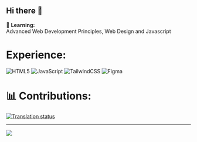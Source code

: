 ## Hi there 👋

<!--
**AlbertStoynov/AlbertStoynov** is a ✨ _special_ ✨ repository because its `README.md` (this file) appears on your GitHub profile.
-->
🌱 **Learning:**  
Advanced Web Development Principles, Web Design and Javascript

# Experience:
![HTML5](https://img.shields.io/badge/html&5Ecss-%23E34F26.svg?style=for-the-badge&logo=html5&logoColor=white) 
![JavaScript](https://img.shields.io/badge/javascript-%23323330.svg?style=for-the-badge&logo=javascript&logoColor=%23F7DF1E) 
![TailwindCSS](https://img.shields.io/badge/tailwindcss-%2338B2AC.svg?style=for-the-badge&logo=tailwind-css&logoColor=white) 
![Figma](https://img.shields.io/badge/figma-%23F24E1E.svg?style=for-the-badge&logo=figma&logoColor=white) 

# 📊 Contributions:
<a href="https://hosted.weblate.org/engage/immich/-/en/">
<img src="https://hosted.weblate.org/widget/immich/immich/287x66-black.png" alt="Translation status" />
</a>

---
[![](https://visitcount.itsvg.in/api?id=albert-stoynov&icon=0&color=0)](https://visitcount.itsvg.in)
